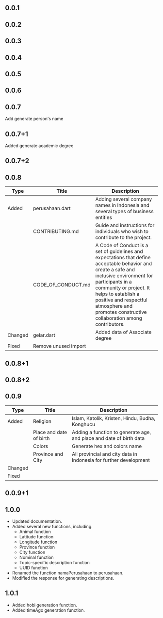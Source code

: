 ## 0.0.1
## 0.0.2
## 0.0.3
## 0.0.4
## 0.0.5
## 0.0.6
## 0.0.7
Add generate person's name
## 0.0.7+1
Added generate academic degree
## 0.0.7+2
## 0.0.8
| Type | Title | Description |
|---|---|---|
| Added | perusahaan.dart | Adding several company names in Indonesia and several types of business entities |
|| CONTRIBUTING.md | Guide and instructions for individuals who wish to contribute to the project. |
|| CODE_OF_CONDUCT.md | A Code of Conduct is a set of guidelines and expectations that define acceptable behavior and create a safe and inclusive environment for participants in a community or  project. It helps to establish a positive and respectful atmosphere and promotes constructive collaboration among contributors. |
| Changed | gelar.dart | Added data of Associate degree |
| Fixed | Remove unused import ||
## 0.0.8+1
## 0.0.8+2
## 0.0.9
| Type | Title | Description |
|---|---|---|
| Added | Religion | Islam, Katolik, Kristen, Hindu, Budha, Konghucu |
|| Place and date of birth | Adding a function to generate age, and place and date of birth data |
|| Colors | Generate hex and colors name |
|| Province and City | All provincial and city data in Indonesia for further development |
| Changed |||
| Fixed |||
## 0.0.9+1
## 1.0.0
- Updated documentation.
- Added several new functions, including:
    - Animal function
    - Latitude function
    - Longitude function
    - Province function
    - City function
    - Nominal function
    - Topic-specific description function
    - UUID function
- Renamed the function namaPerusahaan to perusahaan.
- Modified the response for generating descriptions.
## 1.0.1
- Added hobi generation function.
- Added timeAgo generation function.